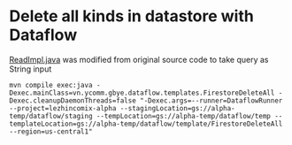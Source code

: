 # Delete all kinds in datastore with Dataflow

[ReadImpl.java](src%2Fmain%2Fjava%2Forg%2Fapache%2Fbeam%2Fsdk%2Fio%2Fgcp%2Fdatastore%2FReadImpl.java) was modified from original source code to take query as String input


```shell
mvn compile exec:java -Dexec.mainClass=vn.ycomm.gbye.dataflow.templates.FirestoreDeleteAll -Dexec.cleanupDaemonThreads=false "-Dexec.args=--runner=DataflowRunner --project=lezhincomix-alpha --stagingLocation=gs://alpha-temp/dataflow/staging --tempLocation=gs://alpha-temp/dataflow/temp --templateLocation=gs://alpha-temp/dataflow/template/FirestoreDeleteAll --region=us-central1"
```
